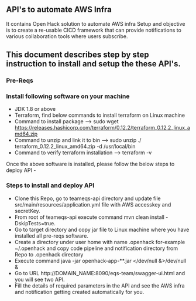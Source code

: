 ## API's to automate AWS Infra 
It contains Open Hack solution to automate AWS infra Setup and objective is to create a re-usable CICD framework that can provide notifications to various collaboration tools where users subscribe. 

## This document describes step by step instruction to install and setup the these API's.

### Pre-Reqs

### Install following software on your machine

* JDK 1.8 or above
* Terraform, find below commands to install terraform on Linux machine
* Command to install package --> sudo wget https://releases.hashicorp.com/terraform/0.12.2/terraform_0.12.2_linux_amd64.zip
* Command to unzip and link it to bin --> sudo unzip ./ terraform_0.12.2_linux_amd64.zip -d /usr/local/bin
* Command to verify terraform installation --> terraform -v


Once the above software is installed, please follow the below steps to deploy API -

### Steps to install and deploy API
* Clone this Repo, go to teameqs-api directory and update file src/main/resources/application.yml file with AWS accesskey and secretKey.
* From root of teameqs-api execute command mvn clean install -DskipTests=true.
* Go to target directory and copy jar file to Linux machine where you have installed all pre-reqs software.
* Create a directory under user home with name .openhack for-example ~/.openhack and copy code pipeline and notification directory from Repo to .openhack directory
* Execute command java -jar openhack-app-**.jar </dev/null &>/dev/null &
* Go to URL http://DOMAIN_NAME:8090/eqs-team/swagger-ui.html and you will see two API.
* Fill the details of required parameters in the API and see the AWS infra and notification getting created automatically for you.
